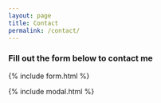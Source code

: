 ```yaml
---
layout: page
title: Contact
permalink: /contact/
---
```


### Fill out the form below to contact me

{% include form.html %}

{% include modal.html %}
